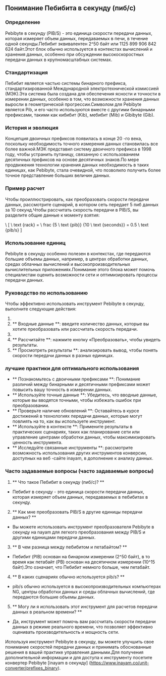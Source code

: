 ## Понимание Пебибита в секунду (пиб/с)

### Определение
Pebibyte в секунду (PIB/S) - это единица скорости передачи данных, которая измеряет объем данных, передаваемых в печи, в течение одной секунды.Пебибит эквивалентен 2^50 байт или 1125 899 906 842 624 байт.Этот блок обычно используется в контекстах вычислений и хранения данных, особенно при обсуждении высокоскоростных передачи данных в крупномасштабных системах.

### Стандартизация
Пебибит является частью системы бинарного префикса, стандартизированной Международной электротехнической комиссией (МЭК).Эта система была создана для обеспечения ясности и точности в измерении данных, особенно в том, что возможности хранения данных выросли в геометрической прогрессии.Символом для Pebibyte является Pib, и его часто используются вместе с другими бинарными префиксами, такими как кибибит (Kib), мебибит (Mib) и Gibibyte (Gib).

### История и эволюция
Концепция двоичных префиксов появилась в конце 20 -го века, поскольку необходимость точного измерения данных становилась все более важной.МЭК представил систему двоичного префикса в 1998 году, чтобы устранить путаницу, связанную с использованием десятичных префиксов на основе десятичных знаков.По мере продвижения технологии хранения данных необходимость в таких единицах, как Pebibyte, стала очевидной, что позволило получить более точное представление больших величин данных.

### Пример расчет
Чтобы проиллюстрировать, как преобразовать скорости передачи данных, рассмотрите сценарий, в котором сеть передает 5 пиб данных за 10 секунд.Чтобы рассчитать скорость передачи в PIB/S, вы разделите общие данные к моменту взятия:

\ [
\ text {rack} = \ frac {5 \ text {pib}} {10 \ text {seconds}} = 0.5 \ text {pib/s}
\]

### Использование единиц
Pebibyte в секунду особенно полезен в контекстах, где передаются большие объемы данных, например, в центрах обработки данных, средах облачных вычислений и высокопроизводительных вычислительных приложениях.Понимание этого блока может помочь специалистам оценить возможности сети и оптимизировать процессы передачи данных.

### Руководство по использованию
Чтобы эффективно использовать инструмент Pebibyte в секунду, выполните следующие действия:

1.
2. ** Входные данные **: введите количество данных, которые вы хотите преобразовать или рассчитать скорость передачи.
3.
4. ** Рассчитайте **: нажмите кнопку «Преобразовать», чтобы увидеть результаты.
5. ** Просмотреть результаты **: анализировать вывод, чтобы понять скорости передачи данных в разных единицах.

### лучшие практики для оптимального использования
- ** Познакомьтесь с двоичными префиксами **: Понимание различий между бинарными и десятичными префиксами может повысить вашу точность в измерении данных.
- ** Используйте точные данные **: Убедитесь, что вводные данные, которые вы вводятся точными, чтобы избежать ошибок при преобразовании.
- ** Проверьте наличие обновлений **: Оставайтесь в курсе достижений в технологиях передачи данных, которые могут повлиять на то, как вы используете инструмент.
- ** Используйте в контексте **: Примените результаты в практических сценариях, таких как планирование сети или управление центрами обработки данных, чтобы максимизировать ценность инструмента.
- ** Исследуйте связанные инструменты **: рассмотрите возможность использования других инструментов конверсии, доступных на веб -сайте inayam, в дополнение к анализу данных.

### Часто задаваемые вопросы (часто задаваемые вопросы)

1. ** Что такое Пебибит в секунду (пиб/с)? **
- Пебибит в секунду - это единица скорости передачи данных, которая измеряет объем данных, передаваемых в пебибитах в секунду.

2. ** Как мне преобразовать PIB/S в другие единицы передачи данных? **
- Вы можете использовать инструмент преобразователя Pebibyte в секунду на nayam для легкого преобразования между PIB/S и другими единицами передачи данных.

3. ** В чем разница между пебибитом и петабайтом? **
- Пебибит (PIB) основан на бинарном измерении (2^50 байт), в то время как петабайт (PB) основан на десятичном измерении (10^15 байт).Это означает, что Пебибит немного больше, чем петабайт.

4. ** В каких сценариях обычно используется pib/s? **
- pib/s обычно используется в высокопроизводительных компьютерах NG, центры обработки данных и среды облачных вычислений, где передаются большие объемы данных.

5. ** Могу ли я использовать этот инструмент для расчетов передачи данных в реальном времени? **
- Да, инструмент может помочь вам рассчитать скорости передачи данных в режиме реального времени, что позволяет эффективно оценивать производительность и мощность сети.

Используя инструмент Pebibyte в секунду, вы можете улучшить свое понимание скоростей передачи данных и принимать обоснованные решения в вашей практике управления данными.Для получения дополнительной информации и для доступа к инструменту посетите конвертер Pebibyte [inayam в секунду] (https://www.inayam.co/unit-converter/prefixes_binary).